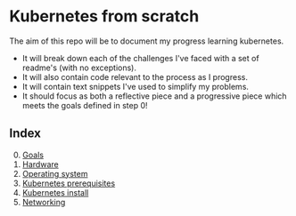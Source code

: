 # Kubernetes from scratch
The aim of this repo will be to document my progress learning kubernetes.
* It will break down each of the challenges I've faced with a set of readme's (with no exceptions).
* It will also contain code relevant to the process as I progress.
* It will contain text snippets I've used to simplify my problems.
* It should focus as both a reflective piece and a progressive piece which meets the goals defined in step 0!

## Index
0. [Goals](README/0.%20goals.md)
1. [Hardware](README/1.%20hardware.md)
2. [Operating system](README/2.%20operating%20system.md)
3. [Kubernetes prerequisites](README/3.%20kubernetes%20prerequisites.md)
4. [Kubernetes install](README/4.%20kubernetes%20install.md)
5. [Networking](README/5.%20networking.md)